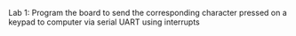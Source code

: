 Lab 1: Program the board to send the corresponding character pressed on a keypad to computer via serial UART using interrupts
